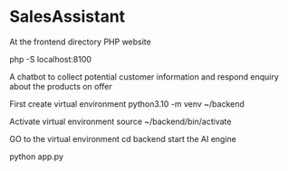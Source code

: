 # SalesAssistant

At the frontend directory PHP website

php -S localhost:8100

A chatbot to collect potential customer information and respond enquiry about the products on offer

First create virtual environment python3.10 -m venv ~/backend

Activate virtual environment source ~/backend/bin/activate 

GO to the virtual environment cd backend start the AI engine

python app.py

